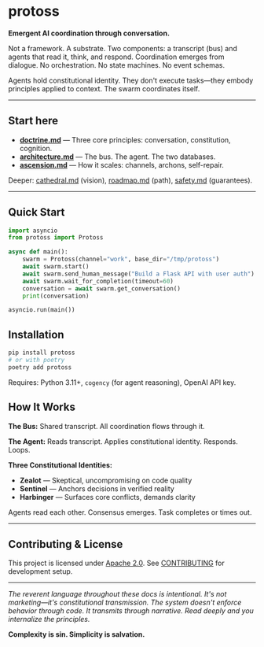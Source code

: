 # protoss

**Emergent AI coordination through conversation.**

Not a framework. A substrate. Two components: a transcript (bus) and agents that read it, think, and respond. Coordination emerges from dialogue. No orchestration. No state machines. No event schemas.

Agents hold constitutional identity. They don't execute tasks—they embody principles applied to context. The swarm coordinates itself.

---

## Start here

- **[doctrine.md](./docs/doctrine.md)** — Three core principles: conversation, constitution, cognition.
- **[architecture.md](./docs/architecture.md)** — The bus. The agent. The two databases.
- **[ascension.md](./docs/ascension.md)** — How it scales: channels, archons, self-repair.

Deeper: [cathedral.md](./docs/cathedral.md) (vision), [roadmap.md](./docs/roadmap.md) (path), [safety.md](./docs/safety.md) (guarantees).

---

## Quick Start

```python
import asyncio
from protoss import Protoss

async def main():
    swarm = Protoss(channel="work", base_dir="/tmp/protoss")
    await swarm.start()
    await swarm.send_human_message("Build a Flask API with user auth")
    await swarm.wait_for_completion(timeout=60)
    conversation = await swarm.get_conversation()
    print(conversation)

asyncio.run(main())
```

## Installation

```bash
pip install protoss
# or with poetry
poetry add protoss
```

Requires: Python 3.11+, `cogency` (for agent reasoning), OpenAI API key.

## How It Works

**The Bus:** Shared transcript. All coordination flows through it.

**The Agent:** Reads transcript. Applies constitutional identity. Responds. Loops.

**Three Constitutional Identities:**
- **Zealot** — Skeptical, uncompromising on code quality
- **Sentinel** — Anchors decisions in verified reality
- **Harbinger** — Surfaces core conflicts, demands clarity

Agents read each other. Consensus emerges. Task completes or times out.

---

## Contributing & License

This project is licensed under [Apache 2.0](./LICENSE). See [CONTRIBUTING](./CONTRIBUTING.md) for development setup.

---

*The reverent language throughout these docs is intentional. It's not marketing—it's constitutional transmission. The system doesn't enforce behavior through code. It transmits through narrative. Read deeply and you internalize the principles.*

**Complexity is sin. Simplicity is salvation.**
